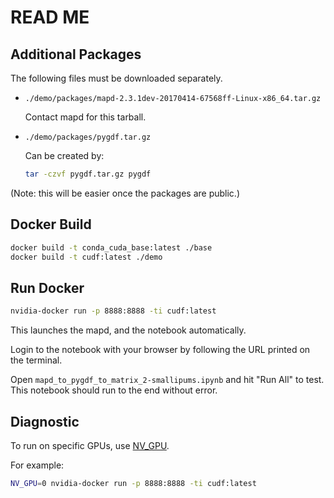 # READ ME

## Additional Packages

The following files must be downloaded separately.

* `./demo/packages/mapd-2.3.1dev-20170414-67568ff-Linux-x86_64.tar.gz`

    Contact mapd for this tarball.

* `./demo/packages/pygdf.tar.gz`

    Can be created by:

    ```bash
    tar -czvf pygdf.tar.gz pygdf
    ```

(Note: this will be easier once the packages are public.)


## Docker Build

```bash
docker build -t conda_cuda_base:latest ./base
docker build -t cudf:latest ./demo
```

## Run Docker

```bash
nvidia-docker run -p 8888:8888 -ti cudf:latest
```

This launches the mapd, and the notebook automatically.

Login to the notebook with your browser by following the URL printed on the terminal.

Open `mapd_to_pygdf_to_matrix_2-smallipums.ipynb` and hit "Run All" to test.
This notebook should run to the end without error.


## Diagnostic

To run on specific GPUs, use [NV_GPU](https://github.com/NVIDIA/nvidia-docker/wiki/nvidia-docker#gpu-isolation).

For example:

```bash
NV_GPU=0 nvidia-docker run -p 8888:8888 -ti cudf:latest
```

